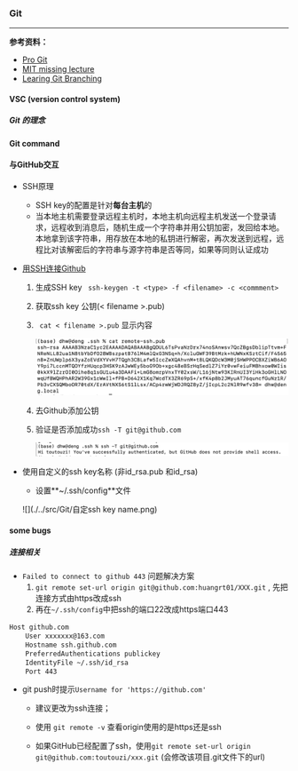 ### Git

---

**参考资料：**

* [Pro Git](https://git-scm.com/book/en/v2)
* [MIT missing lecture](https://missing.csail.mit.edu/2020/version-control/)
* [Learing Git Branching](https://learngitbranching.js.org/?locale=en_US)



####  VSC (version control system)

##### Git 的理念

#### Git command

#### 与GitHub交互

- SSH原理

  - SSH key的配置是针对**每台主机**的
  - 当本地主机需要登录远程主机时，本地主机向远程主机发送一个登录请求，远程收到消息后，随机生成一个字符串并用公钥加密，发回给本地。本地拿到该字符串，用存放在本地的私钥进行解密，再次发送到远程，远程比对该解密后的字符串与源字符串是否等同，如果等同则认证成功

- [用SSH连接Github](https://help.github.com/en/github/authenticating-to-github/connecting-to-github-with-ssh)

  1. 生成SSH key ` ssh-keygen -t <type> -f <filename> -c <commment>` 

  2. 获取ssh key 公钥(< filename >.pub)

  3. ` cat < filename >.pub` 显示内容

     ![](./../src/Git/ssh-key-pub.png)

  4. 去Github添加公钥

  5. 验证是否添加成功`ssh -T git@github.com` 

     ![](./../src/Git/验证github的ssh添加成功.png)

- 使用自定义的ssh key名称 (非id_rsa.pub 和id_rsa)

  - 设置**~/.ssh/config**文件

  ![](./../src/Git/自定ssh key name.png)

#### some bugs

##### 连接相关

- `Failed to connect to github 443` 问题解决方案
  1. `git remote set-url origin git@github.com:huangrt01/XXX.git` , 先把连接方式由https改成ssh
  2. 再在`~/.ssh/config`中把ssh的端口22改成https端口443

```shell
Host github.com
	User xxxxxxx@163.com
	Hostname ssh.github.com
	PreferredAuthentications publickey
	IdentityFile ~/.ssh/id_rsa
	Port 443
```

- git push时提示`Username for 'https://github.com' ` 

  - 建议更改为ssh连接；

  - 使用 `git remote -v` 查看origin使用的是https还是ssh

  - 如果GitHub已经配置了ssh，使用`git remote set-url origin git@github.com:toutouzi/xxx.git` (会修改该项目.git文件下的url)